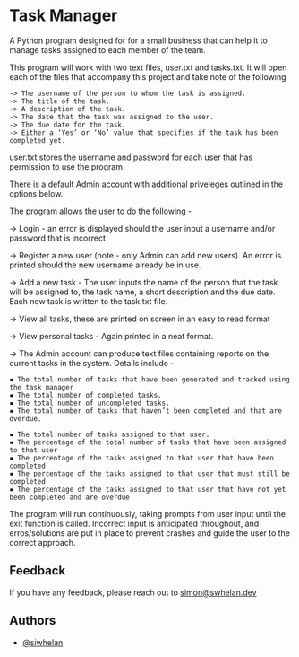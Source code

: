 
# Task Manager

A Python program designed for for a small business that can help it to manage tasks assigned to each member of the team.

This program will work with two text files, user.txt and tasks.txt. It will open each of the files that accompany this project and take note of the following

    -> The username of the person to whom the task is assigned.
    -> The title of the task.
    -> A description of the task.
    -> The date that the task was assigned to the user.
    -> The due date for the task.
    -> Either a ‘Yes’ or ‘No’ value that specifies if the task has been completed yet.

user.txt stores the username and password for each user that has permission to use the program.

There is a default Admin account with additional priveleges outlined in the options below.

The program allows the user to do the following -

-> Login - an error is displayed should the user input a username and/or password that is incorrect

-> Register a new user (note - only Admin can add new users). An error is printed should the new username already be in use.

-> Add a new task - The user inputs the name of the person that the task will be assigned to, the task name, a short description and the due date. Each new task is written to the task.txt file.

-> View all tasks, these are printed on screen in an easy to read format

-> View personal tasks - Again printed in a neat format.

-> The Admin account can produce text files containing reports on the current tasks in the system. Details include - 

    ▪ The total number of tasks that have been generated and tracked using the task manager
    ▪ The total number of completed tasks.
    ▪ The total number of uncompleted tasks.
    ▪ The total number of tasks that haven’t been completed and that are overdue.

    ▪ The total number of tasks assigned to that user.
    ▪ The percentage of the total number of tasks that have been assigned to that user
    ▪ The percentage of the tasks assigned to that user that have been completed
    ▪ The percentage of the tasks assigned to that user that must still be completed
    ▪ The percentage of the tasks assigned to that user that have not yet been completed and are overdue

The program will run continuously, taking prompts from user input until the exit function is called. Incorrect input is anticipated throughout, and erros/solutions are put in place to prevent crashes and guide the user to the correct approach.



## Feedback

If you have any feedback, please reach out to simon@swhelan.dev



## Authors

- [@siwhelan](https://github.com/siwhelan)


